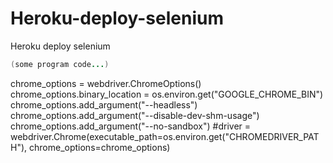 # Heroku-deploy-selenium
Heroku deploy selenium

```java 
(some program code...) 
``` 

chrome_options = webdriver.ChromeOptions()
chrome_options.binary_location = os.environ.get("GOOGLE_CHROME_BIN")
chrome_options.add_argument("--headless")
chrome_options.add_argument("--disable-dev-shm-usage")
chrome_options.add_argument("--no-sandbox")
#driver = webdriver.Chrome(executable_path=os.environ.get("CHROMEDRIVER_PATH"), chrome_options=chrome_options)
